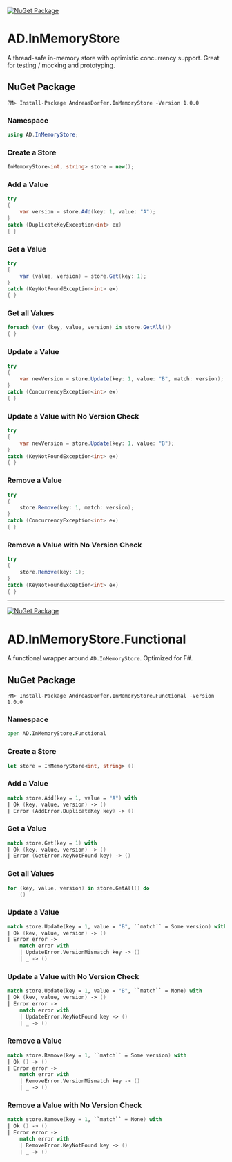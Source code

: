 [![NuGet Package](https://img.shields.io/nuget/v/AndreasDorfer.InMemoryStore.svg)](https://www.nuget.org/packages/AndreasDorfer.InMemoryStore/)
# AD.InMemoryStore
A thread-safe in-memory store with optimistic concurrency support. Great for testing / mocking and prototyping.
## NuGet Package
    PM> Install-Package AndreasDorfer.InMemoryStore -Version 1.0.0
### Namespace
```csharp
using AD.InMemoryStore;
```
### Create a Store
```csharp
InMemoryStore<int, string> store = new();
```
### Add a Value
```csharp
try
{
    var version = store.Add(key: 1, value: "A");
}
catch (DuplicateKeyException<int> ex)
{ }
```
### Get a Value
```csharp
try
{
    var (value, version) = store.Get(key: 1);
}
catch (KeyNotFoundException<int> ex)
{ }
```
### Get all Values
```csharp
foreach (var (key, value, version) in store.GetAll())
{ }
```
### Update a Value
```csharp
try
{
    var newVersion = store.Update(key: 1, value: "B", match: version);
}
catch (ConcurrencyException<int> ex)
{ }
```
### Update a Value with No Version Check
```csharp
try
{
    var newVersion = store.Update(key: 1, value: "B");
}
catch (KeyNotFoundException<int> ex)
{ }
```
### Remove a Value
```csharp
try
{
    store.Remove(key: 1, match: version);
}
catch (ConcurrencyException<int> ex)
{ }
```
### Remove a Value with No Version Check
```csharp
try
{
    store.Remove(key: 1);
}
catch (KeyNotFoundException<int> ex)
{ }
```
---
[![NuGet Package](https://img.shields.io/nuget/v/AndreasDorfer.InMemoryStore.Functional.svg)](https://www.nuget.org/packages/AndreasDorfer.InMemoryStore.Functional/)
# AD.InMemoryStore.Functional
A functional wrapper around `AD.InMemoryStore`. Optimized for F#.
## NuGet Package
    PM> Install-Package AndreasDorfer.InMemoryStore.Functional -Version 1.0.0
### Namespace
```fsharp
open AD.InMemoryStore.Functional
```
### Create a Store
```fsharp
let store = InMemoryStore<int, string> ()
```
### Add a Value
```fsharp
match store.Add(key = 1, value = "A") with
| Ok (key, value, version) -> ()
| Error (AddError.DuplicateKey key) -> ()
```
### Get a Value
```fsharp
match store.Get(key = 1) with
| Ok (key, value, version) -> ()
| Error (GetError.KeyNotFound key) -> ()
```
### Get all Values
```fsharp
for (key, value, version) in store.GetAll() do
    ()
```
### Update a Value
```fsharp
match store.Update(key = 1, value = "B", ``match`` = Some version) with
| Ok (kev, value, version) -> ()
| Error error ->
    match error with
    | UpdateError.VersionMismatch key -> ()
    | _ -> ()
```
### Update a Value with No Version Check
```fsharp
match store.Update(key = 1, value = "B", ``match`` = None) with
| Ok (kev, value, version) -> ()
| Error error ->
    match error with
    | UpdateError.KeyNotFound key -> ()
    | _ -> ()
```
### Remove a Value
```fsharp
match store.Remove(key = 1, ``match`` = Some version) with
| Ok () -> ()
| Error error ->
    match error with
    | RemoveError.VersionMismatch key -> ()
    | _ -> ()
```
### Remove a Value with No Version Check
```fsharp
match store.Remove(key = 1, ``match`` = None) with
| Ok () -> ()
| Error error ->
    match error with
    | RemoveError.KeyNotFound key -> ()
    | _ -> ()
```
